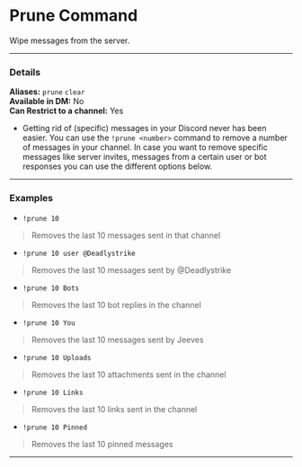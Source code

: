 # Prune Command
Wipe messages from the server.

***
### Details
**Aliases:** `prune` `clear`    
**Available in DM:** No   
**Can Restrict to a channel:** Yes

* Getting rid of (specific) messages in your Discord never has been easier. You can use the `!prune <number>` command to remove a number of messages in your channel.
In case you want to remove specific messages like server invites, messages from a certain user or bot responses you can use the different options below.
***
### Examples

* `!prune 10`
>  Removes the last 10 messages sent in that channel
* `!prune 10 user @Deadlystrike`
>  Removes the last 10 messages sent by @Deadlystrike
* `!prune 10 Bots`  
>  Removes the last 10 bot replies in the channel
* `!prune 10 You`  
>  Removes the last 10 messages sent by Jeeves
* `!prune 10 Uploads`  
>  Removes the last 10 attachments sent in the channel
* `!prune 10 Links`  
>  Removes the last 10 links sent in the channel
* `!prune 10 Pinned`  
>  Removes the last 10 pinned messages
***

